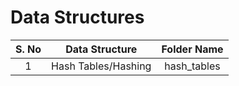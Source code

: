 # Data Structures #

|S. No|Data Structure|Folder Name|
|:---:|:------------:|:---------:|
|1|Hash Tables/Hashing|hash_tables|

